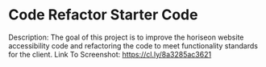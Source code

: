 # Code Refactor Starter Code
Description: The goal of this project is to improve the horiseon website accessibility code and refactoring the code to meet functionality standards for the client. 
Link To Screenshot: https://cl.ly/8a3285ac3621

